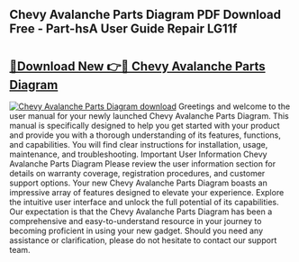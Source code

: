 ## Chevy Avalanche Parts Diagram PDF Download Free - Part-hsA User Guide Repair LG11f

# <h2><a href="http://dfsby49.blite.top/?on=Chevy+Avalanche+Parts+Diagram">🔗Download New 👉🔴 Chevy Avalanche Parts Diagram</a></h2>

[![Chevy Avalanche Parts Diagram download](https://i.imgur.com/lujVjoI.png)](http://dfsby49.blite.top/?on=Chevy+Avalanche+Parts+Diagram)
Greetings and welcome to the user manual for your newly launched Chevy Avalanche Parts Diagram. This manual is specifically designed to help you get started with your product and provide you with a thorough understanding of its features, functions, and capabilities. You will find clear instructions for installation, usage, maintenance, and troubleshooting. Important User Information Chevy Avalanche Parts Diagram Please review the user information section for details on warranty coverage, registration procedures, and customer support options. Your new Chevy Avalanche Parts Diagram boasts an impressive array of features designed to elevate your experience. Explore the intuitive user interface and unlock the full potential of its capabilities. Our expectation is that the Chevy Avalanche Parts Diagram has been a comprehensive and easy-to-understand resource in your journey to becoming proficient in using your new gadget. Should you need any assistance or clarification, please do not hesitate to contact our support team.
